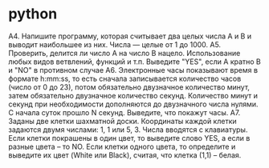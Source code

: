 # python
A4. Напишите программу, которая считывает два целых числа A и B и выводит наибольшее из них.
Числа — целые от 1 до 1000.
A5. Проверить, делится ли число A на число B нацело. Использование любых видов ветвлений,
функций и т.п. Выведите "YES", если A кратно B и "NO" в противном случае
A6. Электронные часы показывают время в формате h:mm:ss, то есть сначала записывается
количество часов (число от 0 до 23), потом обязательно двузначное количество минут, затем
обязательно двузначное количество секунд. Количество минут и секунд при необходимости
дополняются до двузначного числа нулями. С начала суток прошло N секунд. Выведите, что
покажут часы.
A7. Заданы две клетки шахматной доски. Координаты каждой клетки задаются двумя числами: 1,
1 или 5, 3. Числа вводятся с клавиатуры. Если клетки покрашены в один цвет, то выведите слово
YES, а если в разные цвета – то NO. Если клетки одного цвета, то определите и выведите их цвет
(White или Black), считая, что клетка (1,1) – белая.
